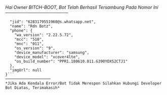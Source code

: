 
*Hai Owner BITCH-BOOT, Bot Telah Berhasil Tersambung Pada Nomor Ini*
────────────────────
```{
  "jid": "6283179551960@s.whatsapp.net",
  "name": "Rdn Botz",
  "phone": {
    "wa_version": "2.22.5.72",
    "mcc": "510",
    "mnc": "011",
    "os_version": "9",
    "device_manufacturer": "samsung",
    "device_model": "xcover4lte",
    "os_build_number": "PPR1.180610.011.G390YDXS2CTJ1"
  },
  "imgUrl": null
}```
────────────────────
*Jika Ada Kendala Error/Bot Tidak Merespon Silahkan Hubungi Developer Bot Diatas, Terimakasih*

